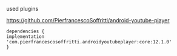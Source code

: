 used plugins

https://github.com/PierfrancescoSoffritti/android-youtube-player
```
dependencies {
implementation 'com.pierfrancescosoffritti.androidyoutubeplayer:core:12.1.0'
}
```